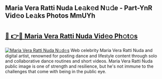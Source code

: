 ## Maria Vera Ratti Nuda Le𝚊k𝚎d N𝚞𝚍e - Part-YnR Vid𝚎o Le𝚊ks Photos MmUYh

# <h2><a href="http://fbbke63.evod.top/?m=Maria+Vera+Ratti+Nuda">🔗 👉🔴 Maria Vera Ratti Nuda Vid𝚎o Ph𝚘t𝚘s</a></h2>

[![Maria Vera Ratti Nuda N𝚞d𝚎s](https://i.imgur.com/8V9OHl7.gif)](http://fbbke63.evod.top/?m=Maria+Vera+Ratti+Nuda)
Web celebrity Maria Vera Ratti Nuda and digital artist, renowned for posting dance and lifestyle content through solo and collaborative dance routines and short videos. Maria Vera Ratti Nuda public image is one of strength and resilience, but he's not immune to the challenges that come with being in the public eye. 
